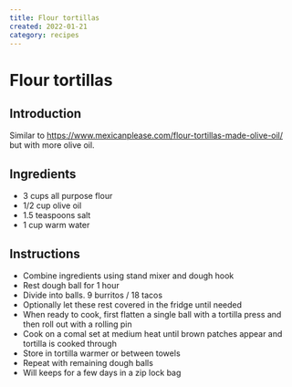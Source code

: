 ```yaml
---
title: Flour tortillas
created: 2022-01-21
category: recipes
---
```


# Flour tortillas

## Introduction

Similar to https://www.mexicanplease.com/flour-tortillas-made-olive-oil/ but with more olive oil.

## Ingredients

- 3 cups all purpose flour
- 1/2 cup olive oil
- 1.5 teaspoons salt
- 1 cup warm water

## Instructions

- Combine ingredients using stand mixer and dough hook
- Rest dough ball for 1 hour
- Divide into balls. 9 burritos / 18 tacos
- Optionally let these rest covered in the fridge until needed
- When ready to cook, first flatten a single ball with a tortilla press and then roll out with a rolling pin
- Cook on a comal set at medium heat until brown patches appear and tortilla is cooked through
- Store in tortilla warmer or between towels
- Repeat with remaining dough balls
- Will keeps for a few days in a zip lock bag
